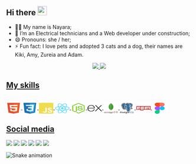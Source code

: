 ## Hi there <img src="https://media.giphy.com/media/hvRJCLFzcasrR4ia7z/giphy.gif" width="25px" height="25px">

<!--
**nayandrade/nayandrade** is a ✨ _special_ ✨ repository because its `README.md` (this file) appears on your GitHub profile.

Here are some ideas to get you started:
-->
- 🙋‍♀️ My name is Nayara;
- 🔭 I’m an Electrical technicians and a Web developer under construction;
- 😄 Pronouns: she / her;
- ⚡ Fun fact: I love pets and adopted 3 cats and a dog, their names are Kiki, Amy, Zureia and Adam.

<div align="center">
  <a href="https://github.com/nayandrade">
  <img height="150em" src="https://github-readme-stats.vercel.app/api?username=nayandrade&show_icons=true&theme=radical&include_all_commits=true&count_private=true"/>
  <img height="150em" src="https://github-readme-stats.vercel.app/api/top-langs/?username=nayandrade&layout=compact&langs_count=7&theme=radical"/>
</div>

## My skills
<div style="display: inline_block"><br>   
  <img align="center" alt="Nay-HTML" height="30" width="40" src="https://raw.githubusercontent.com/devicons/devicon/master/icons/html5/html5-original.svg">
  <img align="center" alt="Nay-CSS" height="30" width="40" src="https://raw.githubusercontent.com/devicons/devicon/master/icons/css3/css3-original.svg">
  <img align="center" alt="Nay-Js" height="30" width="40" src="https://raw.githubusercontent.com/devicons/devicon/master/icons/javascript/javascript-plain.svg">
  <img align="center" alt="Nay-React" height="30" width="40" src="https://raw.githubusercontent.com/devicons/devicon/master/icons/react/react-original.svg">
  <img align="center" alt="Nay-node" height="30" width="40" src="https://raw.githubusercontent.com/devicons/devicon/master/icons/nodejs/nodejs-original.svg">
  <img align="center" alt="Nay-ex" height="30" width="40" src="https://raw.githubusercontent.com/devicons/devicon/master/icons/express/express-original.svg">
  <img align="center" alt="Nay-mongo" height="30" width="40" src="https://raw.githubusercontent.com/devicons/devicon/master/icons/mongodb/mongodb-original-wordmark.svg">
  <img align="center" alt="Nay-psql" height="30" width="40" src="https://raw.githubusercontent.com/devicons/devicon/master/icons/postgresql/postgresql-original-wordmark.svg">
  <img align="center" alt="Nay-npm" height="30" width="40" src="https://raw.githubusercontent.com/devicons/devicon/master/icons/npm/npm-original-wordmark.svg">
  <img align="center" alt="Nay-figma" height="30" width="40" src="https://raw.githubusercontent.com/devicons/devicon/master/icons/figma/figma-original.svg">
</div>

## Social media
  <div>
  <a href="https://www.facebook.com/nrdeandrade" target="_blank"><img src="https://img.shields.io/badge/Facebook-1877F2?style=for-the-badge&logo=facebook&logoColor=white" target="_blank"></a>
  <a href="https://instagram.com/nrdeandrade" target="_blank"><img src="https://img.shields.io/badge/Instagram-E4405F?style=for-the-badge&logo=instagram&logoColor=white" target="_blank"></a>  
 	<a href="https://www.twitch.tv/nrdeandrade" target="_blank"><img src="https://img.shields.io/badge/Twitch-9146FF?style=for-the-badge&logo=twitch&logoColor=white" target="_blank"></a>
 <a href="https://discord.com" target="_blank"><img src="https://img.shields.io/badge/Discord-7289DA?style=for-the-badge&logo=discord&logoColor=white" target="_blank"></a> 
  <a href = "mailto:nrdeandrade@gmail.com"><img src="https://img.shields.io/badge/Gmail-D14836?style=for-the-badge&logo=gmail&logoColor=white" target="_blank"></a>
  <a href="https://www.linkedin.com/in/nayara-rodrigues-de-andrade-dalla-vecchia-1b2164161/" target="_blank"><img src="https://img.shields.io/badge/-LinkedIn-%230077B5?style=for-the-badge&logo=linkedin&logoColor=white" target="_blank"></a> 
 
 ![Snake animation](https://github.com/nayandrade/nayandrade/blob/output/github-contribution-grid-snake.svg) 
  </div>
  


